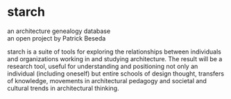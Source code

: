 starch
======

an architecture genealogy database  
an open project by Patrick Beseda  

starch is a suite of tools for exploring the relationships between individuals and organizations working in and studying architecture. The result will be a research tool, useful for understanding and positioning not only an individual (including oneself) but entire schools of design thought, transfers of knowledge, movements in architectural pedagogy and societal and cultural trends in architectural thinking.